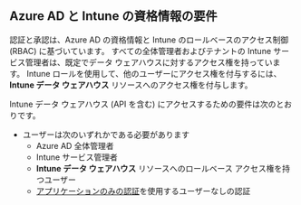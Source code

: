 <!-- This include is part of the Intune Data Warehouse documentation. -->

## <a name="azure-ad-and-intune-credential-requirements"></a>Azure AD と Intune の資格情報の要件

認証と承認は、Azure AD の資格情報と Intune のロールベースのアクセス制御 (RBAC) に基づいています。 すべての全体管理者およびテナントの Intune サービス管理者は、既定でデータ ウェアハウスに対するアクセス権を持っています。 Intune ロールを使用して、他のユーザーにアクセス権を付与するには、**Intune データ ウェアハウス** リソースへのアクセス権を付与します。

Intune データ ウェアハウス (API を含む) にアクセスするための要件は次のとおりです。

  -  ユーザーは次のいずれかである必要があります
      -  Azure AD 全体管理者
      -  Intune サービス管理者
      -  **Intune データ ウェアハウス** リソースへのロールベース アクセス権を持つユーザー
      -  [アプリケーションのみの認証](../data-warehouse-app-only-auth.md)を使用するユーザーなしの認証 
